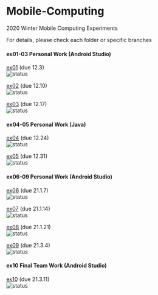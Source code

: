 # Mobile-Computing
2020 Winter Mobile Computing Experiments

For details, please check each folder or specific branches <br />


#### ex01-03 Personal Work (Android Studio)
[ex01](https://github.com/Voychek1024/Mobile-Computing/tree/main/ex01) (due 12.3) <br />
![status](https://img.shields.io/badge/status-completed-%23008080)

[ex02](https://github.com/Voychek1024/Mobile-Computing/tree/main/ex02) (due 12.10) <br />
![status](https://img.shields.io/badge/status-report--pending-blue)

[ex03](https://github.com/Voychek1024/Mobile-Computing/tree/main/ex03) (due 12.17) <br />
![status](https://img.shields.io/badge/status-report--pending-blue)

#### ex04-05 Personal Work (Java)

[ex04](https://github.com/Voychek1024/Mobile-Computing/tree/main/ex04) (due 12.24) <br />
![status](https://img.shields.io/badge/status-report--pending-blue)

[ex05](https://github.com/Voychek1024/Mobile-Computing/tree/main/ex05) (due 12.31) <br />
![status](https://img.shields.io/badge/status-report--pending-blue)

#### ex06-09 Personal Work  (Android Studio)

[ex06](https://github.com/Voychek1024/Mobile-Computing/tree/main/ex06) (due 21.1.7) <br />
![status](https://img.shields.io/badge/status-report--pending-blue)

[ex07](https://github.com/Voychek1024/Mobile-Computing/tree/main/ex07) (due 21.1.14) <br />
![status](https://img.shields.io/badge/status-report--pending-blue)

[ex08](https://github.com/Voychek1024/Mobile-Computing/tree/main/ex08) (due 21.1.21) <br />
![status](https://img.shields.io/badge/status-report--pending-blue)

[ex09](https://github.com/Voychek1024/Mobile-Computing/tree/main/ex09) (due 21.3.4) <br />
![status](https://img.shields.io/badge/status-working-yellow)

#### ex10 Final Team Work  (Android Studio)

[ex10](https://github.com/Voychek1024/Mobile-Computing/tree/main/ex10) (due 21.3.11) <br />
![status](https://img.shields.io/badge/status-slow%20progress-orange)

